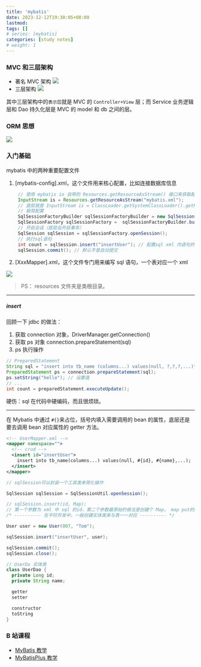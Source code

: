 ```yaml
---
title: 'mybatis'
date: 2023-12-12T19:30:05+08:00
lastmod:
tags: []
# series: [mybatis]
categories: [study notes]
# weight: 1
---
```


### MVC 和三层架构

- 著名 MVC 架构
  ![](https://cdn.jsdelivr.net/gh/yokiizx/picgo@main/img/202312121932695.png)
- 三层架构
  ![](https://cdn.jsdelivr.net/gh/yokiizx/picgo@main/img/202312122258621.png)

其中三层架构中的`表示层`就是 MVC 的 `Controller+View` 层；而 Service 业务逻辑层和 Dao 持久化层是 MVC 的 model 和 db 之间的层。

### ORM 思想

![](https://cdn.jsdelivr.net/gh/yokiizx/picgo@main/img/202312141810437.png)

### 入门基础

mybatis 中的两种重要配置文件

1. [mybatis-config].xml，这个文件用来核心配置，比如连接数据库信息

   ```java
    // 使用 mybatis io 自带的 Resources.getResourceAsStream() 接口来获取配置文件的输入流
    InputStream is = Resources.getResourceAsStream("mybatis.xml");
    // 底层就是 InputStream is = ClassLoader.getSystemClassLoader().getResourceAsStream("mybatis.xml")
    // 极简配置
    SqlSessionFactoryBuilder sqlSessionFactoryBuilder = new SqlSessionFactoryBuilder();
    SqlSessionFactory sqlSessionFactory =  sqlSessionFactoryBuilder.build(is);
    // 开启会话（底层会开启事务）
    SqlSession sqlSession = sqlSessionFactory.openSession();
    // 执行sql语句
    int count = sqlSession.insert("insertUser"); // 配置sql xml 内语句的 id
    sqlSession.commit(); // 默认不是自动提交
   ```

2. [XxxMapper].xml，这个文件专门用来编写 sql 语句，一个表对应一个 xml

![](https://cdn.jsdelivr.net/gh/yokiizx/picgo@main/img/202312181356370.png)

> PS： resources 文件夹是类根目录。

---

##### insert

回顾一下 jdbc 的做法：

1. 获取 connection 对象，DriverManager.getConnection()
2. 获取 ps 对象 connection.prepareStatement(sql)
3. ps 执行操作

```java
// PreparedStatement
String sql = "insert into tb_name (columns...) values(null, ?,?,?,...)"; // 通过 ？占位
PreparedStatement ps = connection.prepareStatement(sql);
ps.setString("hello"); // 设置值
// ...
int count = preparedStatement.executeUpdate();
```

硬伤：sql 在代码中硬编码，而且很烦琐。

---

在 Mybatis 中通过 `#{}`来占位，括号内填入需要调用的 bean 的属性，底层还是要去调用 bean 对应属性的 getter 方法。

```xml
<!-- UserMapper.xml -->
<mapper namespace="">
  <!-- crud -->
  <insert id="insertUser">
    insert into tb_name(columns...) values(null, #{id}, #{name},...);
  </insert>
</mapper>
```

```java
// sqlSession可以封装一个工具类来简化操作

SqlSession sqlSession = SqlSessionUtil.openSession();

// sqlSession.insert(id, Map);
// 第一个参数为 xml 中 sql 的id，第二个参数最原始的做法是创建个 Map， map put的key与表字段一一对应。
/* ---------- 在平时开发中，一般创建实体类来与表一一对应 ---------- */

User user = new User(007, "Tom");

sqlSession.insert("insertUser", user);

sqlSession.commit();
sqlSession.close();

// UserDo 实体类
class UserDao {
  private Long id;
  private String name;

  getter
  setter

  constructor
  toString
}
```

### B 站课程

- [MyBatis 教学](https://www.bilibili.com/video/BV1JP4y1Z73S)
- [MyBatisPlus 教学](https://www.bilibili.com/video/BV1Xu411A7tL)
